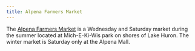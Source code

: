 ```yaml
---
title: Alpena Farmers Market
---
```

The [Alpena Farmers Market](https://alpenafarmersmarket.com/) is a
Wednesday and Saturday market during the summer located at Mich-E-Ki-Wis
park on shores of Lake Huron. The winter market is Saturday only at the
Alpena Mall.
